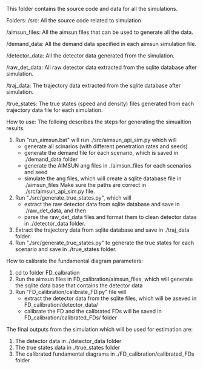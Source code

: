 This folder contains the source code and data for all the simulations. 


Folders:
/src: All the source code related to simulation

/aimsun_files: All the aimsun files that can be used to generate all the data.

/demand_data: All the demand data specified in each aimsun simulation file.

/detector_data: All the detector data generated from the simulation.

/raw_det_data: All raw detector data extracted from the sqlite database after simulation. 

/traj_data: The trajectory data extracted from the sqlite database after simulation.

/true_states: The true states (speed and density) files generated from each trajectory data file for each simulation.



How to use:
The folloing describes the steps for generating the simualtion results. 
1. Run "run_aimsun.bat" will run ./src/aimsun_api_sim.py which will 
	- generate all scinarios (with different penetration rates and seeds)
	- generate the demand file for each scenario, which is saved in ./demand_data folder
	- generate the AIMSUN ang files in ./aimsun_files for each scenarios and seed
	- simulate the ang files, which will create a sqlite database file in ./aimsun_files
	Make sure the paths are correct in ./src/aimsun_api_sim.py file.
2. Run "./src/generate_true_states.py", which will 
	- extract the raw detector data from sqlite database and save in ./raw_det_data, and then
	- parse the raw_det_data files and format them to clean detector datas in ./detector_data folder. 
3. Extract the trajectory data from sqlite database and save in ./traj_data folder.
4. Run "./src/generate_true_states.py" to generate the true states for each scenario and save in ./true_states folder.

How to calibrate the fundamental diagram parameters:
1. cd to folder FD_calbration
2. Run the aimsun files in FD_calibration/aimsun_files, which will generate the sqlite data base that contains the detector data
3. Run "FD_calibration/calibrate_FD.py" file will 
	- extract the detector data from the sqlite files, which will be aseved in FD_calibration/detector_data/
	- calibrate the FD and the calibrated FDs will be saved in FD_calibration/calibrated_FDs/ folder


The final outputs from the simulation which will be used for estimation are:
1. The detector data in ./detector_data folder
2. The true states data in ./true_states folder
3. The calibrated fundamental diagrams in ./FD_calibration/calibrated_FDs folder
